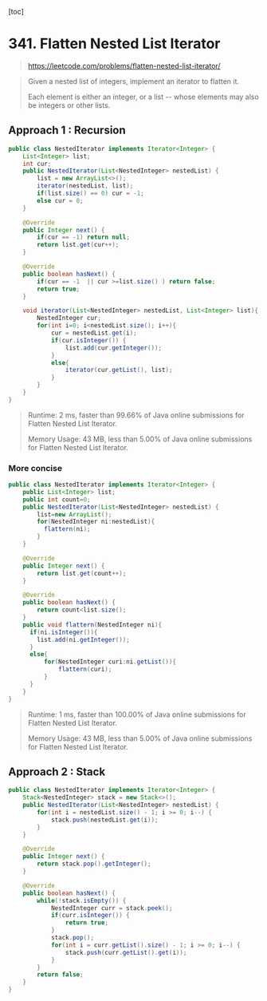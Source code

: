 [toc]

# 341. Flatten Nested List Iterator

> https://leetcode.com/problems/flatten-nested-list-iterator/

> Given a nested list of integers, implement an iterator to flatten it.
>
> Each element is either an integer, or a list -- whose elements may also be integers or other lists.

## Approach 1 : Recursion

```java
public class NestedIterator implements Iterator<Integer> {
    List<Integer> list;
    int cur;
    public NestedIterator(List<NestedInteger> nestedList) {
        list = new ArrayList<>();
        iterator(nestedList, list);
        if(list.size() == 0) cur = -1;
        else cur = 0;
    }

    @Override
    public Integer next() {
        if(cur == -1) return null;
        return list.get(cur++);
    }

    @Override
    public boolean hasNext() {
        if(cur == -1  || cur >=list.size() ) return false;
        return true;
    }

    void iterator(List<NestedInteger> nestedList, List<Integer> list){
        NestedInteger cur;
        for(int i=0; i<nestedList.size(); i++){
            cur = nestedList.get(i);
            if(cur.isInteger()) {
                list.add(cur.getInteger());
            }
            else{
                iterator(cur.getList(), list);
            }
        }
    }
}
```

> Runtime: 2 ms, faster than 99.66% of Java online submissions for Flatten Nested List Iterator.
>
> Memory Usage: 43 MB, less than 5.00% of Java online submissions for Flatten Nested List Iterator.

### More concise

```java
public class NestedIterator implements Iterator<Integer> {
    public List<Integer> list;
    public int count=0;
    public NestedIterator(List<NestedInteger> nestedList) {
        list=new ArrayList();
        for(NestedInteger ni:nestedList){
          flattern(ni);
        }
    }

    @Override
    public Integer next() {
        return list.get(count++);
    }

    @Override
    public boolean hasNext() {
        return count<list.size();
    }
    public void flattern(NestedInteger ni){
      if(ni.isInteger()){
        list.add(ni.getInteger());
      }
      else{
          for(NestedInteger curi:ni.getList()){
              flattern(curi);
          }     
      }
    }
}
```

> Runtime: 1 ms, faster than 100.00% of Java online submissions for Flatten Nested List Iterator.
>
> Memory Usage: 43 MB, less than 5.00% of Java online submissions for Flatten Nested List Iterator.

## Approach 2 : Stack

```java
public class NestedIterator implements Iterator<Integer> {
    Stack<NestedInteger> stack = new Stack<>();
    public NestedIterator(List<NestedInteger> nestedList) {
        for(int i = nestedList.size() - 1; i >= 0; i--) {
            stack.push(nestedList.get(i));
        }
    }

    @Override
    public Integer next() {
        return stack.pop().getInteger();
    }

    @Override
    public boolean hasNext() {
        while(!stack.isEmpty()) {
            NestedInteger curr = stack.peek();
            if(curr.isInteger()) {
                return true;
            }
            stack.pop();
            for(int i = curr.getList().size() - 1; i >= 0; i--) {
                stack.push(curr.getList().get(i));
            }
        }
        return false;
    }
}
```

